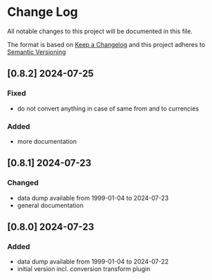# Change Log

All notable changes to this project will be documented in this file.

The format is based on [Keep a Changelog](http://keepachangelog.com/) and this project adheres to [Semantic Versioning](https://semver.org/)

## [0.8.2] 2024-07-25

### Fixed

- do not convert anything in case of same from and to currencies

### Added

- more documentation


## [0.8.1] 2024-07-23

### Changed

- data dump available from 1999-01-04 to 2024-07-23
- general documentation 


## [0.8.0] 2024-07-23

### Added

- data dump available from 1999-01-04 to 2024-07-22
- initial version incl. conversion transform plugin

